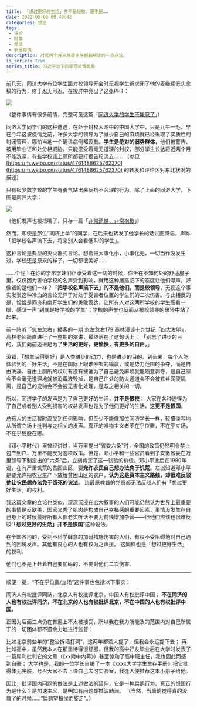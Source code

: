 ```yaml
---
title: 「想过更好的生活」并不是恨校，更不是……
date: 2022-05-06 00:40:42
categories: 想法
tags:
 - 评论
 - 时事
 - 想法
 - 新冠疫情
description: 对近两个月来荒谬事件割裂解读的一点评论。
is_series: true
series_title: 习近平治下的新冠疫情乱象
---
```

前几天，同济大学有位学生面对校领导开会时无视学生诉求闭了他的麦继续低头念稿的行为，终于忍无可忍，在投屏中亮出了这张PPT：


![](https://i.imgtg.com/2022/05/06/zgsSN.jpg)


（整件事情有很多前情，完整可见这篇「[同济大学的学生不能忍了](http://mp.weixin.qq.com/s?__biz=MzI4MzYzMzUwMQ==&mid=2247505002&idx=1&sn=65d6504699d6c70cd3852f8da8cafbe5&chksm=eb852658dcf2af4ef1e554af574b13af5a8591f63b37a6ab1c3a1e839372de670d87168d84eb&scene=21#wechat_redirect)」）


同济大学同学们的这种遭遇，在处于封校大潮中的中国大学中，只是九牛一毛。早在今年这波疫情之前，许多大学的领导为了减少自己的麻烦就已经采取了实质性的封闭管理，哪怕当地一个确诊病例都没有。**学生是绝对的弱势群体**，他们被警告、被用毕业证和处分相威胁，只能忍受着毫无道理的封校，部分学生长达将近两个月不能洗澡，有些学校连上厕所都要打报告轮流去……
（参见 [https://m.weibo.cn/status/4761488625762370](https://m.weibo.cn/status/4761488625762370) 的转发和评论区对东北状况的描述）


只有极少数学校的学生有勇气站出来反抗不合理的行为。除了上面的同济大学，下图是南开大学：

![](https://i.imgtg.com/2022/05/06/zgVCC.jpg)


（他们发声也被捂嘴了，只存一篇「[非常遗憾，非常抱歉](http://mp.weixin.qq.com/s?__biz=MzkyMTI2OTYyMA==&mid=2247483662&idx=1&sn=ed7579278406c799bd445244f550743c&chksm=c1876515f6f0ec03eb288021568b082990a95a25cc33975fee5569d93ba56b12949d328f4705&scene=21#wechat_redirect)」）


然而，即使是那位“同济上单”的同学，在后来也转发了他学长的话试图降温，声称「把学校名声搞下去，将来别人会看低TJ的学生」。

这种言论是典型的灭火器式言论。想着把大事化小，小事化无，一切当作没发生过，学校还是原来的样子，一切都很美好……

……个屁！在你的学弟学妹们正承受着这一切的时候，你坐在不知何处的舒适屋子里，仅仅因为害怕学校的名声受到影响，就用这种居高临下的态度让他们噤声，好像错的是他们一样？**「把学校名声搞下去」的不是他们，而是校领导**，无视这个事实发表这种冷血的言论无异于对处于受害者位置的学生们的二次伤害。与此相反的是，恰恰是同济和南开学生们的勇敢表达，让所有人对这两所学校的学生高看一眼，感叹一声“到底是好学校的学生”；学校的声誉也反而从被校领导的破坏中站了起来。


前一阵听「忽左忽右」播客的一期 [忽左忽右179 高林漫谈十九世纪「四大发明」](http://mp.weixin.qq.com/s?__biz=MzU3NTQ0MTM1OQ==&mid=2247497223&idx=1&sn=cea4cdc1252f859b6f8cc995038504ef&chksm=fd21a6a7ca562fb15b40586cd24120b957a115e2b40e7c901b8c28a79540144c5d5af18bbdeb&scene=21#wechat_redirect)，高林老师简直进行了一整期的演讲，最终落在了这句话上：
「别忘了进步的目的，我们向前迈进是为了**生活的更好，更愉快，有更多的自由。**」

没错，「想生活得更好」是人类进步的动力，也是进步的目的。到头来，每个人能体验到的「好生活」不是在国际上跟谁吵架的输赢，或是势力范围的争夺，而是自由洗澡、自由上厕所的权利有没有被谁为了自己避免麻烦就能随意剥夺，是自己家会不会毫无道理地就被消毒液毁掉，是自己住处的防火通道会不会被铁丝网硬隔离，是自己的宠物会不会被无害化处理，是与之相关的一切。


所以，同济学子的发声是为了自己更好的生活，**并不是恨校**；
大家在各种途径为了自己或者别人受到损害的权益发声也是为了他们更好的生活，这**更不是恨国**。

总有人的生活暂时没受到任何影响，但至少不能像那位同济学长一样，轻描淡写地从所谓立场上批判与之相关的发声。真正的唯物主义者不在乎位置，不在乎立场，不在乎屁股在哪。

《邓小平时代》里曾经讲过，当万里提出“省委六条”时，全国的政策仍然明令禁止包产到户，万里不能反对这项政策。但是，邓小平和一些官员看到了安徽省委在万里领导下制定出的“六条”后，立刻肯定了这一试验的价值。邓小平此后在1980年说，在有严重饥荒的贫困山区，要**允许农民自己想办法免于饥荒**。左派知道邓小平是要允许把农业生产下放给贫困山区的农户，**认为这是资本主义路线，却很难反驳他让农民想办法免于饿死的说法**。
连最原教旨的党员都无法反驳人们有「想过更好生活」的权利。

我这篇文章的立论也类似，深深沉浸在宏大叙事的人们可能仍然认为世界上最重要的事情是反欧美，国家又秀了肌肉是构成自己幸福感的重要因素，事情没发生在自己身上的时候最好所有人都老实听话不要为前线增加杂音——但他们应该也很难反驳“**「想过更好的生活」并不是恨国**”这种说法。

在全国各地的，受到不科学肆意的加码措施伤害的人们，有权不受阻碍地对自己遇到的困境发声。其他有良心的人也有权为之声援。
这同样也是「想过更好生活」的权利。

他们也不是上赶着自己要加码的，不要对他们二次伤害。

---

顺便一提，“不在乎位置/立场”这件事也包括以下事实：

同济人有权批评同济，北京人有权批评北京，中国人有权批评中国；
**不在同济的人也有权批评同济，不在北京的人也有权批评北京，不在中国的人也有权批评中国。**

正因为后面三点仍在普遍上不太被接受，所以我在我力所能及的范围内对自己所属于的一切团体都不遗余力地进行监督：

比如北京前些年的“整治拆墙打洞”，这两年都没人提了，但我会永远提下去；
再比如高中，虽然我本人在那里待得很舒服，但我的高中好友毕业后在大学时发表了一篇犀利批判它的文章（《xx附中内幕》）甚至惊动了高中班主任，我也因此而感到自豪；
大学也是，我的一位学长自编了一本《xxxx大学学生生存手册》把它批得体无完肤，号召大家不去上课自己去泡实验室，我逢人便推荐这本小册子给他。

因此，批评国内问题的做法是上述做法的延伸，它是一种扁鹊行为。真正的恨国行为是什么？是加速主义，是明知有问题却推波助澜。
（当然，当扁鹊觉得真的没救了的时候……“扁鹊望桓侯而旋走”。）​